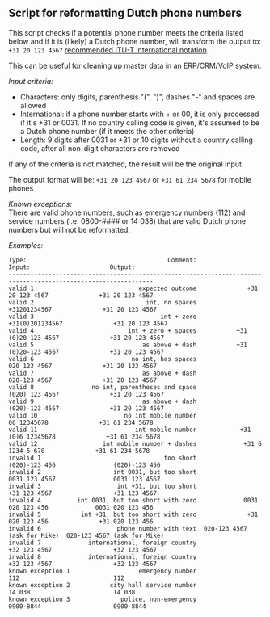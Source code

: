 Script for reformatting Dutch phone numbers
--------------------

This script checks if a potential phone number meets the criteria listed below and if it is (likely) a Dutch phone number, will transform the output to: `+31 20 123 4567` [recommended ITU-T international notation](https://www.itu.int/rec/T-REC-E.123-200102-I/en). <p>
This can be useful for cleaning up master data in an ERP/CRM/VoIP system. <p>


*Input criteria:*
- Characters: only digits, parenthesis "(",  ")", dashes "-" and spaces are allowed
- International: if a phone number starts with + or 00, it is only processed if it's +31 or 0031. If no country calling code is given, it's assumed to be a Dutch phone number (if it meets the other criteria)
- Length: 9 digits after 0031 or +31 or 10 digits without a country calling code, after all non-digit characters are removed


If any of the criteria is not matched, the result will be the original input. 

The output format will be:
`+31 20 123 4567` or  `+31 61 234 5678` for mobile phones

*Known exceptions:*<br>
There are valid phone numbers, such as emergency numbers (112) and service numbers (i.e. 0800-#### or 14 038) that are valid Dutch phone numbers but will not be reformatted. 

*Examples:*

```
Type:                                       Comment:                       Input:                      Output:
--------------------------------------------------------------------------------------------------------------
valid 1                             expected outcome              +31 20 123 4567              +31 20 123 4567
valid 2                               int, no spaces                 +31201234567              +31 20 123 4567
valid 3                                   int + zero              +31(0)201234567              +31 20 123 4567
valid 4                          int + zero + spaces           +31 (0)20 123 4567              +31 20 123 4567
valid 5                              as above + dash           +31 (0)20-123 4567              +31 20 123 4567
valid 6                           no int, has spaces                 020 123 4567              +31 20 123 4567
valid 7                              as above + dash                 020-123 4567              +31 20 123 4567
valid 8                no int, parentheses and space               (020) 123 4567              +31 20 123 4567
valid 9                              as above + dash               (020)-123 4567              +31 20 123 4567
valid 10                        no int mobile number                  06 12345678              +31 61 234 5678
valid 11                           int mobile number            +31 (0)6 12345678              +31 61 234 5678
valid 12                  int mobile number + dashes             +31 6 1234-5-678              +31 61 234 5678
invalid 1                                  too short                (020)-123 456                (020)-123 456
invalid 2                    int 0031, but too short                0031 123 4567                0031 123 4567
invalid 3                     int +31, but too short                 +31 123 4567                 +31 123 4567
invalid 4          int 0031, but too short with zero             0031 020 123 456             0031 020 123 456
invalid 5           int +31, but too short with zero              +31 020 123 456              +31 020 123 456
invalid 6                     phone number with text  020-123 4567 (ask for Mike)  020-123 4567 (ask for Mike)
invalid 7             international, foreign country                 +32 123 4567                 +32 123 4567
invalid 8             international, foreign country                 +32 123 4567                 +32 123 4567
known exception 1                   emergency number                          112                          112
known exception 2           city hall service number                       14 038                       14 038
known exception 3              police, non-emergency                    0900-8844                    0900-8844
```